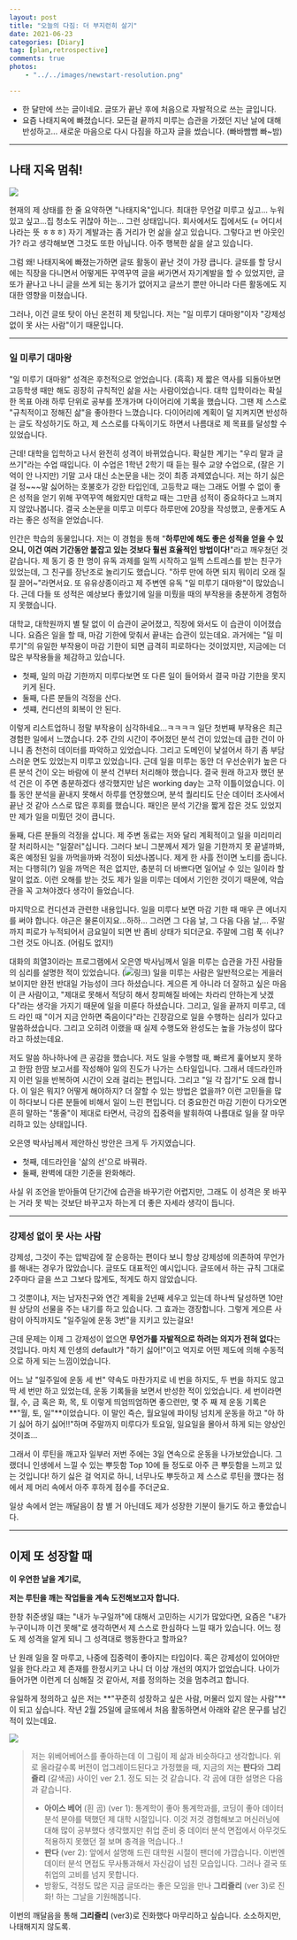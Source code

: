```yaml
---
layout: post
title: "오늘의 다짐: 더 부지런히 살기"
date: 2021-06-23
categories: [Diary]
tag: [plan,retrospective]
comments: true
photos:
    - "../../images/newstart-resolution.png"

---
```


* 한 달만에 쓰는 글이네요. 글또가 끝난 후에 처음으로 자발적으로 쓰는 글입니다.
* 요즘 나태지옥에 빠졌습니다. 모든걸 끝까지 미루는 습관을 가졌던 지난 날에 대해 반성하고... 새로운 마음으로 다시 다짐을 하고자 글을 썼습니다. (빠바빰빰 빠~밤)

---
## 나태 지옥 멈춰!

![](../../images/newstart-hell.gif)

현재의 제 상태를 한 줄 요약하면 "나태지옥"입니다. 최대한 무언갈 미루고 싶고... 누워있고 싶고...집 청소도 귀찮아 하는... 그런 상태입니다.
회사에서도 집에서도 (= 어디서나라는 뜻 ㅎㅎㅎ) 자기 계발과는 좀 거리가 먼 삶을 살고 있습니다. 
그렇다고 번 아웃인가? 라고 생각해보면 그것도 또한 아닙니다. 아주 행복한 삶을 살고 있습니다.

그럼 왜! 나태지옥에 빠졌는가하면 글또 활동이 끝난 것이 가장 큽니다. 글또를 할 당시에는 직장을 다니면서 어떻게든 꾸역꾸역 글을 써가면서 자기계발을 할 수 있었지만,
글또가 끝나고 나니 글을 쓰게 되는 동기가 없어지고 글쓰기 뿐만 아니라 다른 활동에도 지대한 영향을 미쳤습니다.

그러나, 이건 글또 탓이 아닌 온전히 제 탓입니다. 저는 "일 미루기 대마왕"이자 "강제성 없이 못 사는 사람"이기 때문입니다. 

---
### 일 미루기 대마왕

"일 미루기 대마왕" 성격은 후천적으로 얻었습니다. (흑흑) 제 짧은 역사를 되돌아보면 고등학생 때만 해도 굉장히 규칙적인 삶을 사는 사람이었습니다.
대학 입학이라는 확실한 목표 아래 하루 단위로 공부를 쪼개가며 다이어리에 기록을 했습니다. 그땐 제 스스로 "규칙적이고 정해진 삶"을 좋아한다 느꼈습니다.
다이어리에 계획이 덜 지켜지면 반성하는 글도 작성하기도 하고, 제 스스로를 다독이기도 하면서 나름대로 제 목표를 달성할 수 있었습니다.

근데! 대학을 입학하고 나서 완전히 성격이 바뀌었습니다. 확실한 계기는 "우리 말과 글쓰기"라는 수업 때입니다. 이 수업은 1학년 2학기 때 듣는 필수 교양 수업으로, 
(잘은 기억이 안 나지만) 기말 고사 대신 소논문을 내는 것이 최종 과제였습니다. 
저는 하기 싫은 걸 정~~~말 싫어하는 호불호가 강한 타입인데, 고등학교 때는 그래도 어쩔 수 없이 좋은 성적을 얻기 위해 꾸역꾸역 해왔지만 대학교 때는 그만큼 성적이 중요하다고 느껴지지 않았나봅니다.
결국 소논문을 미루고 미루다 하루만에 20장을 작성했고, 운좋게도 A라는 좋은 성적을 얻었습니다.

인간은 학습의 동물입니다. 저는 이 경험을 통해 "**하루만에 해도 좋은 성적을 얻을 수 있으니, 이건 여러 기간동안 붙잡고 있는 것보다 훨씬 효율적인 방법이다!**"라고 깨우쳤던 것 같습니다. 
제 동기 중 한 명이 유독 과제를 일찍 시작하고 일찍 스트레스를 받는 친구가 있었는데, 그 친구를 장난조로 놀리기도 했습니다. "하루 만에 하면 되지 뭐이리 오래 질질 끌어~"라면서요.
또 유유상종이라고 제 주변엔 유독 "일 미루기 대마왕"이 많았습니다. 근데 다들 또 성적은 예상보다 좋았기에 일을 미뤘을 때의 부작용을 충분하게 경험하지 못했습니다.

대학교, 대학원까지 별 탈 없이 이 습관이 굳어졌고, 직장에 와서도 이 습관이 이어졌습니다. 
요즘은 일을 할 때, 마감 기한에 맞춰서 끝내는 습관이 있는데요.
과거에는 "일 미루기"의 유일한 부작용이 마감 기한이 되면 급격히 피로하다는 것이었지만, 지금에는 더 많은 부작용들을 체감하고 있습니다.

* 첫째, 일의 마감 기한까지 미루다보면 또 다른 일이 들어와서 결국 마감 기한을 못지키게 된다.
* 둘째, 다른 분들의 걱정을 산다. 
* 셋쨰, 컨디션의 회복이 안 된다.

이렇게 리스트업하니 정말 부작용이 심각하네요...ㅋㅋㅋㅋ 일단 첫번째 부작용은 최근 경험한 일에서 느꼈습니다.
2주 간의 시간이 주어졌던 분석 건이 있었는데 급한 건이 아니니 좀 천천히 데이터를 파악하고 있었습니다. 그리고 도메인이 낯설어서 하기 좀 부담스러운 면도 있었는지 미루고 있었습니다.
근데 일을 미루는 동안 더 우선순위가 높은 다른 분석 건이 오는 바람에 이 분석 건부터 처리해야 했습니다. 
결국 원래 하고자 했던 분석 건은 이 주면 충분하겠다 생각했지만 남은 working day는 고작 이틀이었습니다.
이틀 동안 분석을 끝내지 못해서 하루를 연장했으며, 분석 퀄리티도 단순 데이터 조사에서 끝난 것 같아 스스로 많은 후회를 했습니다. 
패인은 분석 기간을 짧게 잡은 것도 있었지만 제가 일을 미뤘던 것이 큽니다.

둘째, 다른 분들의 걱정을 삽니다. 제 주변 동료는 저와 달리 계획적이고 일을 미리미리 잘 처리하시는 "일잘러"십니다. 그러다 보니 그분께서 제가 일을 기한까지 못 끝낼까봐, 혹은 예정된 일을 까먹을까봐 걱정이 되셨나봅니다.
제게 한 사흘 전이면 노티를 줍니다. 저는 다행히(?) 일을 까먹은 적은 없지만, 충분히 더 바쁘다면 일어날 수 있는 일이라 할 말이 없죠.
이런 오해를 받는 것도 제가 일을 미루는 데에서 기인한 것이기 때문에, 악습관을 꼭 고쳐야겠다 생각이 들었습니다.

마지막으로 컨디션과 관련한 내용입니다. 일을 미루다 보면 마감 기한 때 매우 큰 에너지를 써야 합니다. 야근은 물론이지요...하하...
그러면 그 다음 날, 그 다음 다음 날,... 주말까지 피로가 누적되어서 금요일이 되면 반 좀비 상태가 되더군요. 
주말에 그럼 푹 쉬냐? 그런 것도 아니죠. (어림도 없지!)


대화의 희열3이라는 프로그램에서 오은영 박사님께서 일을 미루는 습관을 가진 사람들의 심리를 설명한 적이 있었습니다. (![링크](https://youtu.be/CKy5wtxroro))
일을 미루는 사람은 일반적으로는 게을러 보이지만 완전 반대일 가능성이 크다 하셨습니다. 게으른 게 아니라 더 잘하고 싶은 마음이 큰 사람이고, "제대로 못해서 적당히 해서 창피해질 바에는 차라리 안하는게 낫겠다"라는 생각을 가지기 때문에 일을 미룬다 하셨습니다. 그리고, 일을 끝까지 미루고, 데드 라인 때 "이거 지금 안하면 죽음이다"라는 긴장감으로 일을 수행하는 심리가 있다고 말씀하셨습니다. 그리고 오히려 이랬을 때 실제 수행도와 완성도는 높을 가능성이 많다라고 하셨는데요.

저도 말씀 하나하나에 큰 공감을 했습니다. 
저도 일을 수행할 때, 빠르게 훑어보지 못하고 한땀 한땀 보고서를 작성해야 일의 진도가 나가는 스타일입니다. 그래서 데드라인까지 이런 일을 반복하여 시간이 오래 걸리는 편입니다.
그리고 "일 각 잡기"도 오래 합니다. 이 일은 뭐지? 어떻게 해야하지? 더 잘할 수 있는 방법은 없을까? 이런 고민들을 많이 하다보니 다른 분들에 비해서 일이 느린 편입니다.
더 중요한건 마감 기한이 다가오면 흔히 말하는 "똥줄"이 제대로 타면서, 극강의 집중력을 발휘하여 나름대로 일을 잘 마무리하고 있는 상태입니다.

오은영 박사님께서 제안하신 방안은 크게 두 가지였습니다.

* 첫째, 데드라인을 '삶의 선'으로 바꿔라.
* 둘째, 완벽에 대한 기준을 완화해라.

사실 위 조언을 받아들여 단기간에 습관을 바꾸기란 어렵지만, 그래도 이 성격은 못 바꾸는 거라 못 박는 것보단 바꾸고자 하는게 더 좋은 자세라 생각이 듭니다.

---
### 강제성 없이 못 사는 사람

강제성, 그것이 주는 압박감에 잘 순응하는 편이다 보니 항상 강제성에 의존하여 무언가를 해내는 경우가 많았습니다.
글또도 대표적인 예시입니다. 글또에서 하는 규칙 그대로 2주마다 글을 쓰고 그보다 많게도, 적게도 하지 않았습니다.

그 것뿐이냐, 저는 남자친구와 연간 계획을 2년째 세우고 있는데 하나씩 달성하면 10만 원 상당의 선물을 주는 내기를 하고 있습니다.
그 효과는 갱장합니다. 그렇게 게으른 사람이 아직까지도 "일주일에 운동 3번"을 지키고 있는걸요!

근데 문제는 이제 그 강제성이 없으면 **무언가를 자발적으로 하려는 의지가 전혀 없다**는 것입니다.
마치 제 인생의 default가 "하기 싫어!"이고 억지로 어떤 제도에 의해 수동적으로 하게 되는 느낌이었습니다.

어느 날 "일주일에 운동 세 번" 약속도 마찬가지로 네 번을 하지도, 두 번을 하지도 않고 딱 세 번만 하고 있었는데,
운동 기록들을 보면서 반성한 적이 있었습니다. 세 번이라면 월, 수, 금 혹은 화, 목, 토 이렇게 띄엄띄엄하면 좋으련만,
몇 주 째 제 운동 기록은 **"월, 토, 일"**이었습니다. 이 말인 즉슨, 월요일에 파이팅 넘치게 운동을 하고 "아 하기 싫어 하기 싫어!!"하며
주말까지 미루다가 토요일, 일요일을 몰아서 하게 되는 양상인 것이죠...

그래서 이 루틴을 깨고자 일부러 저번 주에는 3일 연속으로 운동을 나가보았습니다. 
그랬더니 인생에서 느낄 수 있는 뿌듯함 Top 10에 들 정도로 아주 큰 뿌듯함을 느끼고 있는 것입니다!
하기 싫은 걸 억지로 하니, 너무나도 뿌듯하고 제 스스로 루틴을 꺴다는 점에서 제 머리 속에서 아주 후하게 점수를 주더군요.

일상 속에서 얻는 깨달음이 참 별 거 아닌데도 제가 성장한 기분이 들기도 하고 좋았습니다.

---
## 이제 또 성장할 때

**이 우연한 날을 계기로,**

**저는 루틴을 깨는 작업들을 계속 도전해보고자 합니다.**

한창 취준생일 떄는 "내가 누구일까"에 대해서 고민하는 시기가 많았다면, 요즘은 "내가 누구이니까 이건 못해"로 생각하면서 제 스스로 한심하다 느낄 때가 있습니다.
어느 정도 제 성격을 알게 되니 그 성격대로 행동한다고 할까요?

난 원래 일을 잘 마루고, 나중에 집중력이 좋아지는 타입이다. 혹은 강제성이 있어야만 일을 한다.라고 제 존재를 한정시키고 나니 더 이상 개선의 여지가 없었습니다.
나이가 들어가면 이런게 더 심해질 것 같아서, 저를 정의하는 것을 멈추려고 합니다.

유일하게 정의하고 싶은 저는 **"꾸준히 성장하고 싶은 사람, 머물러 있지 않는 사람"**이 되고 싶습니다.
작년 2월 25일에 글또에서 처음 활동하면서 아래와 같은 문구를 남긴 적이 있는데요. 


![](../../images/geultto-webarebears.png)

> 저는 위베어베어스를 좋아하는데 이 그림이 제 삶과 비슷하다고 생각합니다. 위로 올라갈수록 버전이 업그레이드된다고 가정했을 때, 지금의 저는 **판다**와 **그리즐리** (갈색곰) 사이인 ver 2.1. 정도 되는 것 같습니다. 각 곰에 대한 설명은 다음과 같습니다.
>   * **아이스 베어** (흰 곰) (ver 1): 통계학이 좋아 통계학과를, 코딩이 좋아 데이터 분석 분야를 택했던 제 대학 시절입니다. 이것 저것 경험해보고 머신러닝에 대해 많이 공부했다 생각했지만 취업 준비 중 데이터 분석 면접에서 아무것도 적용하지 못했던 절 보며 충격을 먹습니다..!
>   * **판다** (ver 2): 앞에서 설명해 드린 대학원 시절이 팬더에 가깝습니다. 이번엔 데이터 분석 면접도 무사통과해서 자신감이 넘친 모습입니다. 그러나 결국 또 취업의 고비를 넘지 못합니다.
>   * 방황도, 걱정도 많은 지금 글또라는 좋은 모임을 만나 **그리즐리** (ver 3)로 진화! 하는 그날을 기원해봅니다.
  

이번의 깨달음을 통해 **그리즐리** (ver3)로 진화했다 마무리하고 싶습니다.
소소하지만, 나태해지지 않도록.